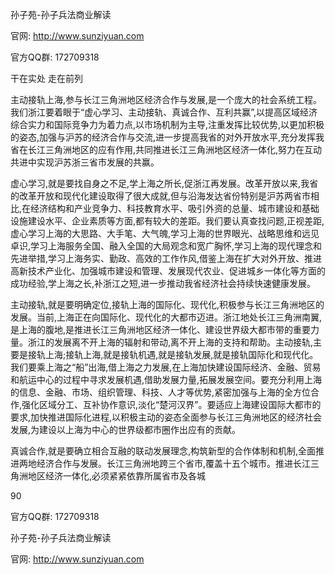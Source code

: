 孙子苑-孙子兵法商业解读

官网: http://www.sunziyuan.com

官方QQ群: 172709318

干在实处 走在前列

主动接轨上海,参与长江三角洲地区经济合作与发展,是一个庞大的社会系统工程。我们浙江要着眼于“虚心学习、主动接轨、真诚合作、互利共赢”,以提高区域经济综合实力和国际竞争力为着力点,以市场机制为主导,注重发挥比较优势,以更加积极的姿态,加强与沪苏的经济合作与交流,进一步提高我省的对外开放水平,充分发挥我省在长江三角洲地区的应有作用,共同推进长江三角洲地区经济一体化,努力在互动共进中实现沪苏浙三省市发展的共赢。

虚心学习,就是要找自身之不足,学上海之所长,促浙江再发展。改革开放以来,我省的改革开放和现代化建设取得了很大成就,但与沿海发达省份特别是沪苏两省市相比,在经济结构和产业竞争力、科技教育水平、吸引外资的总量、城市建设和基础设施建设水平、企业素质等方面,都有较大的差距。我们要认真查找问题,正视差距,虚心学习上海的大思路、大手笔、大气魄,学习上海的世界眼光、战略思维和远见卓识,学习上海服务全国、融入全国的大局观念和宽广胸怀,学习上海的现代理念和先进举措,学习上海务实、勤政、高效的工作作风,借鉴上海在扩大对外开放、推进高新技术产业化、加强城市建设和管理、发展现代农业、促进城乡一体化等方面的成功经验,学上海之长,补浙江之短,进一步推动我省经济社会持续快速健康发展。

主动接轨,就是要明确定位,接轨上海的国际化、现代化,积极参与长江三角洲地区的发展。当前,上海正在向国际化、现代化的大都市迈进。浙江地处长江三角洲南翼,是上海的腹地,是推进长江三角洲地区经济一体化、建设世界级大都市带的重要力量。浙江的发展离不开上海的辐射和带动,离不开上海的支持和帮助。主动接轨,主要是接轨上海;接轨上海,就是接轨机遇,就是接轨发展,就是接轨国际化和现代化。我们要乘上海之“船”出海,借上海之力发展,在上海加快建设国际经济、金融、贸易和航运中心的过程中寻求发展机遇,借助发展力量,拓展发展空间。要充分利用上海的信息、金融、市场、组织管理、科技、人才等优势,紧密加强与上海的全方位合作,强化区域分工、互补协作意识,淡化“楚河汉界”。要适应上海建设国际大都市的要求,加快推进国际化进程,以积极主动的姿态全面参与长江三角洲地区的经济社会发展,为建设以上海为中心的世界级都市圈作出应有的贡献。

真诚合作,就是要确立相合互融的联动发展理念,构筑新型的合作体制和机制,全面推进两地经济合作与发展。长江三角洲地跨三个省市,覆盖十五个城市。推进长江三角洲地区经济一体化,必须紧紧依靠所属省市及各城

90

官方QQ群: 172709318

孙子苑-孙子兵法商业解读

官网: http://www.sunziyuan.com